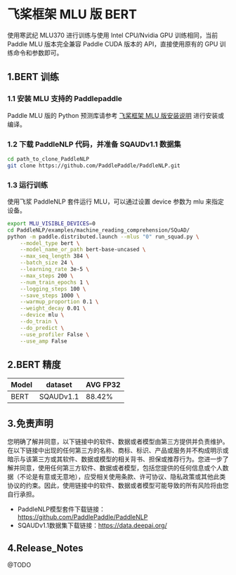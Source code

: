 # 飞桨框架 MLU 版 BERT 

使用寒武纪 MLU370 进行训练与使用 Intel CPU/Nvidia GPU 训练相同，当前 Paddle MLU 版本完全兼容 Paddle CUDA 版本的 API，直接使用原有的 GPU 训练命令和参数即可。

## 1.BERT 训练

### 1.1 安装 MLU 支持的 Paddlepaddle

Paddle MLU 版的 Python 预测库请参考 [飞桨框架 MLU 版安装说明](../../install/paddle_install_cn.md) 进行安装或编译。


### 1.2 下载 PaddleNLP 代码，并准备 SQAUDv1.1 数据集

```bash
cd path_to_clone_PaddleNLP
git clone https://github.com/PaddlePaddle/PaddleNLP.git
```

### 1.3 运行训练

使用飞浆 PaddleNLP 套件运行 MLU，可以通过设置 device 参数为 mlu 来指定设备。
```bash
export MLU_VISIBLE_DEVICES=0
cd PaddleNLP/examples/machine_reading_comprehension/SQuAD/
python -m paddle.distributed.launch --mlus "0" run_squad.py \
    --model_type bert \
    --model_name_or_path bert-base-uncased \
    --max_seq_length 384 \
    --batch_size 24 \
    --learning_rate 3e-5 \
    --max_steps 200 \
    --num_train_epochs 1 \
    --logging_steps 100 \
    --save_steps 1000 \
    --warmup_proportion 0.1 \
    --weight_decay 0.01 \
    --device mlu \
    --do_train \
    --do_predict \
    --use_profiler False \
    --use_amp False
```
## 2.BERT 精度
| Model | dataset |AVG FP32| 
| ------------- |------------- |------------- | 
| BERT | SQAUDv1.1 | 88.42% | 
## 3.免责声明
您明确了解并同意，以下链接中的软件、数据或者模型由第三方提供并负责维护。在以下链接中出现的任何第三方的名称、商标、标识、产品或服务并不构成明示或暗示与该第三方或其软件、数据或模型的相关背书、担保或推荐行为。您进一步了解并同意，使用任何第三方软件、数据或者模型，包括您提供的任何信息或个人数据（不论是有意或无意地），应受相关使用条款、许可协议、隐私政策或其他此类协议的约束。因此，使用链接中的软件、数据或者模型可能导致的所有风险将由您自行承担。
- PaddleNLP模型套件下载链接：https://github.com/PaddlePaddle/PaddleNLP
- SQAUDv1.1数据集下载链接：https://data.deepai.org/

## 4.Release_Notes
@TODO